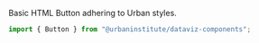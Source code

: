 Basic HTML Button adhering to Urban styles.

```js
import { Button } from "@urbaninstitute/dataviz-components";
```
